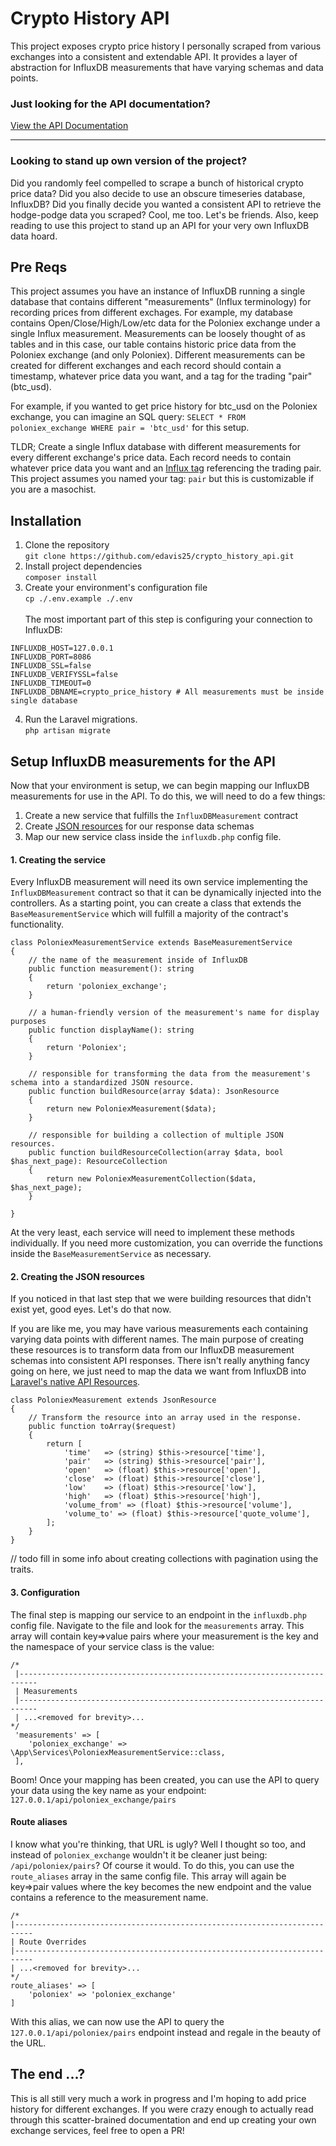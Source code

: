 # Crypto History API
This project exposes crypto price history I personally scraped from various exchanges into a consistent and extendable API. It provides a layer of abstraction for InfluxDB measurements that have varying schemas and data points.


### Just looking for the API documentation?
[View the API Documentation](https://edavis25.github.io/crypto_history_api/)

___ 
### Looking to stand up own version of the project?
Did you randomly feel compelled to scrape a bunch of historical crypto price data? Did you also decide to use an obscure timeseries database, InfluxDB? Did you finally decide you wanted a consistent API to retrieve the hodge-podge data you scraped? Cool, me too. Let's be friends. Also, keep reading to use this project to stand up an API for your very own InfluxDB data hoard.

## Pre Reqs
This project assumes you have an instance of InfluxDB running a single database that contains different "measurements" (Influx terminology) for recording prices from different exchages. For example, my database contains Open/Close/High/Low/etc data for the Poloniex exchange under a single Influx measurement. Measurements can be loosely thought of as tables and in this case, our table contains historic price data from the Poloniex exchange (and only Poloniex). Different measurements can be created for different exchanges and each record should contain a timestamp, whatever price data you want, and a tag for the trading "pair" (btc_usd).

For example, if you wanted to get price history for btc_usd on the Poloniex exchange, you can imagine an SQL query: `SELECT * FROM poloniex_exchange WHERE pair = 'btc_usd'` for this setup.

TLDR; Create a single Influx database with different measurements for every different exchange's price data. Each record needs to contain whatever price data you want and an [Influx tag](https://docs.influxdata.com/influxdb/v1.8/concepts/glossary/#tag-key) referencing the trading pair. This project assumes you named your tag: `pair` but this is customizable if you are a masochist.

## Installation
1. Clone the repository<br>`git clone https://github.com/edavis25/crypto_history_api.git`
2. Install project dependencies<br>`composer install`
3. Create your environment's configuration file
<br>`cp ./.env.example ./.env`
<br><br> The most important part of this step is configuring your connection to InfluxDB:
```
INFLUXDB_HOST=127.0.0.1
INFLUXDB_PORT=8086
INFLUXDB_SSL=false
INFLUXDB_VERIFYSSL=false
INFLUXDB_TIMEOUT=0
INFLUXDB_DBNAME=crypto_price_history # All measurements must be inside single database
```
4. Run the Laravel migrations.
<br>`php artisan migrate`

## Setup InfluxDB measurements for the API
Now that your environment is setup, we can begin mapping our InfluxDB measurements for use in the API. To do this, we will need to do a few things:
1. Create a new service that fulfills the `InfluxDBMeasurement` contract
2. Create [JSON resources](https://laravel.com/docs/8.x/eloquent-resources) for our response data schemas
3. Map our new service class inside the `influxdb.php` config file.

#### 1. Creating the service
Every InfluxDB measurement will need its own service implementing the `InfluxDBMeasurement` contract so that it can be dynamically injected into the controllers. As a starting point, you can create a class that extends the `BaseMeasurementService` which will fulfill a majority of the contract's functionality.
<br>
```
class PoloniexMeasurementService extends BaseMeasurementService
{
    // the name of the measurement inside of InfluxDB
    public function measurement(): string
    {
        return 'poloniex_exchange';
    }

    // a human-friendly version of the measurement's name for display purposes
    public function displayName(): string
    {
        return 'Poloniex';
    }
    
    // responsible for transforming the data from the measurement's schema into a standardized JSON resource.
    public function buildResource(array $data): JsonResource
    {
        return new PoloniexMeasurement($data);
    }

    // responsible for building a collection of multiple JSON resources.
    public function buildResourceCollection(array $data, bool $has_next_page): ResourceCollection
    {
        return new PoloniexMeasurementCollection($data, $has_next_page);
    }
   
}
```

At the very least, each service will need to implement these methods individually. If you need more customization, you can override the functions inside the `BaseMeasurementService` as necessary.

#### 2. Creating the JSON resources
If you noticed in that last step that we were building resources that didn't exist yet, good eyes. Let's do that now.

If you are like me, you may have various measurements each containing varying data points with different names. The main purpose of creating these resources is to transform data from our InfluxDB measurement schemas into consistent API responses. There isn't really anything fancy going on here, we just need to map the data we want from InfluxDB into [Laravel's native API Resources](https://laravel.com/docs/8.x/eloquent-resources).

```
class PoloniexMeasurement extends JsonResource
{
    // Transform the resource into an array used in the response.
    public function toArray($request)
    {
        return [
            'time'   => (string) $this->resource['time'],
            'pair'   => (string) $this->resource['pair'],
            'open'   => (float) $this->resource['open'],
            'close'  => (float) $this->resource['close'],
            'low'    => (float) $this->resource['low'],
            'high'   => (float) $this->resource['high'],
            'volume_from' => (float) $this->resource['volume'],
            'volume_to' => (float) $this->resource['quote_volume'],
        ];
    }
}
```

// todo fill in some info about creating collections with pagination using the traits.

#### 3. Configuration
The final step is mapping our service to an endpoint in the `influxdb.php` config file. Navigate to the file and look for the `measurements` array. This array will contain key=>value pairs where your measurement is the key and the namespace of your service class is the value:
```
/*
 |--------------------------------------------------------------------------
 | Measurements
 |--------------------------------------------------------------------------
 | ...<removed for brevity>...
*/
 'measurements' => [
    'poloniex_exchange' => \App\Services\PoloniexMeasurementService::class,
 ],
```
Boom! Once your mapping has been created, you can use the API to query your data using the key name as your endpoint:
<br> `127.0.0.1/api/poloniex_exchange/pairs`

#### Route aliases
I know what you're thinking, that URL is ugly? Well I thought so too, and instead of `poloniex_exchange` wouldn't it be cleaner just being: `/api/poloniex/pairs`? Of course it would. To do this, you can use the `route_aliases` array in the same config file. This array will again be key=>pair values where the key becomes the new endpoint and the value contains a reference to the measurement name.
```
/*
|--------------------------------------------------------------------------
| Route Overrides
|--------------------------------------------------------------------------
| ...<removed for brevity>...
*/
route_aliases' => [
    'poloniex' => 'poloniex_exchange'
]
```
With this alias, we can now use the API to query the `127.0.0.1/api/poloniex/pairs` endpoint instead and regale in the beauty of the URL.

## The end ...?
This is all still very much a work in progress and I'm hoping to add price history for different exchanges. If you were crazy enough to actually read through this scatter-brained documentation and end up creating your own exchange services, feel free to open a PR!

